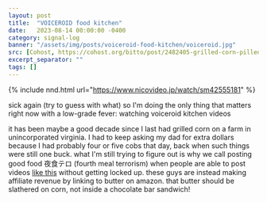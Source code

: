 ```yaml
---
layout: post
title:  "VOICEROID food kitchen"
date:   2023-08-14 00:00:00 -0400
category: signal-log
banner: "/assets/img/posts/voiceroid-food-kitchen/voiceroid.jpg"
src: [Cohost, https://cohost.org/bitto/post/2482405-grilled-corn-pilled]
excerpt_separator: ""
tags: []
---
```


{% include nnd.html url="https://www.nicovideo.jp/watch/sm42555181" %}

sick again (try to guess with what) so I'm doing the only thing that matters right now with a low-grade fever: watching voiceroid kitchen videos

it has been maybe a good decade since I last had grilled corn on a farm in unincorporated virginia. I had to keep asking my dad for extra dollars because I had probably four or five cobs that day, back when such things were still one buck. what I'm still trying to figure out is why we call posting good food 夜食テロ (fourth meal terrorism) when people are able to post videos [like this](https://www.nicovideo.jp/watch/sm41808768) without getting locked up. these guys are instead making affiliate revenue by linking to butter on amazon. that butter should be slathered on corn, not inside a chocolate bar sandwich!